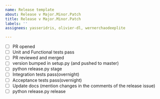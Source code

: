 ```yaml
---
name: Release template
about: Release v Major.Minor.Patch
title: Release v Major.Minor.Patch
labels: ''
assignees: yasseridris, olivier-dl, wernerchaodeeplite

---
```


- [ ] PR opened
- [ ] Unit and Functional tests pass
- [ ] PR reviewed and merged
- [ ] version bumped in setup.py (and pushed to master)
- [ ] python release.py stage
- [ ] Integration tests pass(overnight)
- [ ] Acceptance tests pass(overnight)
- [ ] Update docs (mention changes in the comments of the release issue)
- [ ] python release.py release
